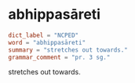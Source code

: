 # abhippasāreti

``` toml
dict_label = "NCPED"
word = "abhippasāreti"
summary = "stretches out towards."
grammar_comment = "pr. 3 sg."
```

stretches out towards.

